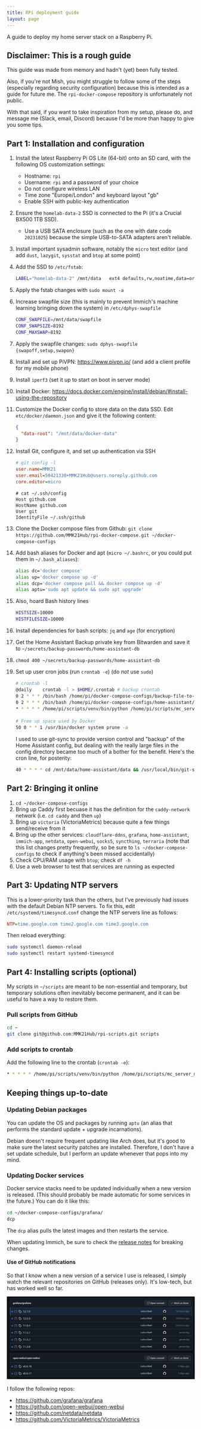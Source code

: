 ```yaml
---
title: RPi deployment guide
layout: page
---
```


<!-- markdownlint-disable blanks-around-lists blanks-around-fences ol-prefix -->

A guide to deploy my home server stack on a Raspberry Pi.

## Disclaimer: This is a rough guide

This guide was made from memory and hadn't (yet) been fully tested.

Also, if you're not Mish, you might struggle to follow some of the steps (especially regarding security configuration) because this is intended as a guide for future me. The `rpi-docker-compose` repository is unfortunately not public.

With that said, if you want to take inspiration from my setup, please do, and message me (Slack, email, Discord) because I'd be more than happy to give you some tips.

## Part 1: Installation and configuration

<!-- TODO backups to mish-arch?? -->

1. Install the latest Raspberry Pi OS Lite (64-bit) onto an SD card, with the following OS customization settings:
   - Hostname: `rpi`
   - Username: `rpi` and a password of your choice
   - Do not configure wireless LAN
   - Time zone "Europe/London" and keyboard layout "gb"
   - Enable SSH with public-key authentication
2. Ensure the `homelab-data-2` SSD is connected to the Pi (it's a Crucial BX500 1TB SSD).
   - Use a USB SATA enclosure (such as the one with date code `20231025`) because the simple USB-to-SATA adapters aren't reliable.
3. Install important sysadmin software, notably the `micro` text editor (and add `dust`, `lazygit`, `sysstat` and `btop` at some point)
4. Add the SSD to `/etc/fstab`:
   ```bash
   LABEL="homelab-data-2" /mnt/data   ext4 defaults,rw,noatime,data=ordered 0 0
   ```
5. Apply the fstab changes with `sudo mount -a`
6. Increase swapfile size (this is mainly to prevent Immich's machine learning bringing down the system) in `/etc/dphys-swapfile`
   ```bash
   CONF_SWAPFILE=/mnt/data/swapfile
   CONF_SWAPSIZE=8192
   CONF_MAXSWAP=8192
   ```
7. Apply the swapfile changes: `sudo dphys-swapfile {swapoff,setup,swapon}`
8. Install and set up PiVPN: <https://www.pivpn.io/> (and add a client profile for my mobile phone)
9. Install `iperf3` (set it up to start on boot in server mode)
10. Install Docker: <https://docs.docker.com/engine/install/debian/#install-using-the-repository>
11. Customize the Docker config to store data on the data SSD. Edit `etc/docker/daemon.json` and give it the following content:
    ```json
    {
      "data-root": "/mnt/data/docker-data"
    }
    ```
12. Install Git, configure it, and set up authentication via SSH
    ```ini
    # git config -l
    user.name=MMK21
    user.email=50421330+MMK21Hub@users.noreply.github.com
    core.editor=micro
    ```
    ```ssh
    # cat ~/.ssh/config
    Host github.com
    HostName github.com
    User git
    IdentityFile ~/.ssh/github
    ```
13. Clone the Docker compose files from Github: `git clone https://github.com/MMK21Hub/rpi-docker-compose.git ~/docker-compose-configs`
14. Add bash aliases for Docker and apt (`micro ~/.bashrc`, or you could put them in `~/.bash_aliases`):
    ```bash
    alias dc='docker compose'
    alias up='docker compose up -d'
    alias dcp='docker compose pull && docker compose up -d'
    alias aptu='sudo apt update && sudo apt upgrade'
    ```
15. Also, hoard Bash history lines
    ```bash
    HISTSIZE=10000
    HISTFILESIZE=10000
    ```
16. Install dependencies for bash scripts: `jq` and `age` (for encryption)
17. Get the Home Assistant Backup private key from Bitwarden and save it to `~/secrets/backup-passwords/home-assistant-db`
18. `chmod 400 ~/secrets/backup-passwords/home-assistant-db`
19. Set up user cron jobs (run `crontab -e`) (do _not_ use `sudo`)

    ```bash
    # crontab -l
    @daily    crontab -l > $HOME/.crontab # backup crontab
    0 2 * * * /bin/bash /home/pi/docker-compose-configs/backup-file-to-pomf.sh /mnt/data/terraria/worlds/ACMO-S4.wld.bak
    0 2 * * * /bin/bash /home/pi/docker-compose-configs/home-assistant/upload-latest-backup.sh
    * * * * * /home/pi/scripts/venv/bin/python /home/pi/scripts/mc_server_mon.py

    # Free up space used by Docker
    50 0 * * 1 /usr/bin/docker system prune -a
    ```

    I used to use git-sync to provide version control and "backup" of the Home Assistant config, but dealing with the really large files in the config directory became too much of a bother for the benefit. Here's the cron line, for posterity:

    ```bash
    40 * * * * cd /mnt/data/home-assistant/data && /usr/local/bin/git-sync 2>&1 | logger -t git-sync-root
    ```

## Part 2: Bringing it online

1. `cd ~/docker-compose-configs`
2. Bring up Caddy first becuase it has the definition for the `caddy-network` network (i.e. `cd caddy` and then `up`)
3. Bring up `victoria` (VictoriaMetrics) because quite a few things send/receive from it
4. Bring up the other services: `cloudflare-ddns`, `grafana`, `home-assistant`, `immich-app`, `netdata`, `open-webui`, `socks5`, `syncthing`, `terraria` (note that this list changes pretty frequently, so be sure to `ls ~/docker-compose-configs` to check if anything's been missed accidentally)
5. Check CPU/RAM usage with `btop`; check `df -h`
6. Use a web browser to test that services are running as expected

## Part 3: Updating NTP servers

This is a lower-priority task than the others, but I've previously had issues with the default Debian NTP servers. To fix this, edit `/etc/systemd/timesyncd.conf` change the NTP servers line as follows:

```ini
NTP=time.google.com time2.google.com time3.google.com
```

Then reload everything:

```bash
sudo systemctl daemon-reload
sudo systemctl restart systemd-timesyncd
```

## Part 4: Installing scripts (optional)

My scripts in `~/scripts` are meant to be non-essential and temporary, but temporary solutions often inevitably become permanent, and it can be useful to have a way to restore them.

### Pull scripts from GitHub

```bash
cd ~
git clone git@github.com:MMK21Hub/rpi-scripts.git scripts
```

### Add scripts to crontab

Add the following line to the crontab (`crontab -e`):

```bash
* * * * * /home/pi/scripts/venv/bin/python /home/pi/scripts/mc_server_mon.py
```

## Keeping things up-to-date

### Updating Debian packages

You can update the OS and packages by running `aptu` (an alias that performs the standard update + upgrade incarnations).

Debian doesn't require frequent updating like Arch does, but it's good to make sure the latest security patches are installed. Therefore, I don't have a set update schedule, but I perform an update whenever that pops into my mind.

### Updating Docker services

Docker service stacks need to be updated individually when a new version is released. (This should probably be made automatic for some services in the future.) You can do it like this:

```bash
cd ~/docker-compose-configs/grafana/
dcp
```

The `dcp` alias pulls the latest images and then restarts the service.

When updating Immich, be sure to check the [release notes](https://github.com/immich-app/immich/releases) for breaking changes.

#### Use of GitHub notifications

So that I know when a new version of a service I use is released, I simply watch the relevant repositories on GitHub (releases only). It's low-tech, but has worked well so far.

![GitHub notifications for new updates to grafana and open web ui](github-notifications.png)

I follow the following repos:

- <https://github.com/grafana/grafana>
- <https://github.com/open-webui/open-webui>
- <https://github.com/netdata/netdata>
- <https://github.com/VictoriaMetrics/VictoriaMetrics>
